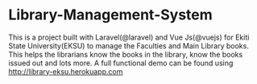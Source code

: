 # Library-Management-System
This is a project built with Laravel(@laravel) and Vue Js(@vuejs) for Ekiti State University(EKSU) to manage the Faculties and Main Library books. This helps the librarians know the books in the library, know the books issued out and lots more. A full functional demo can be found using http://library-eksu.herokuapp.com
